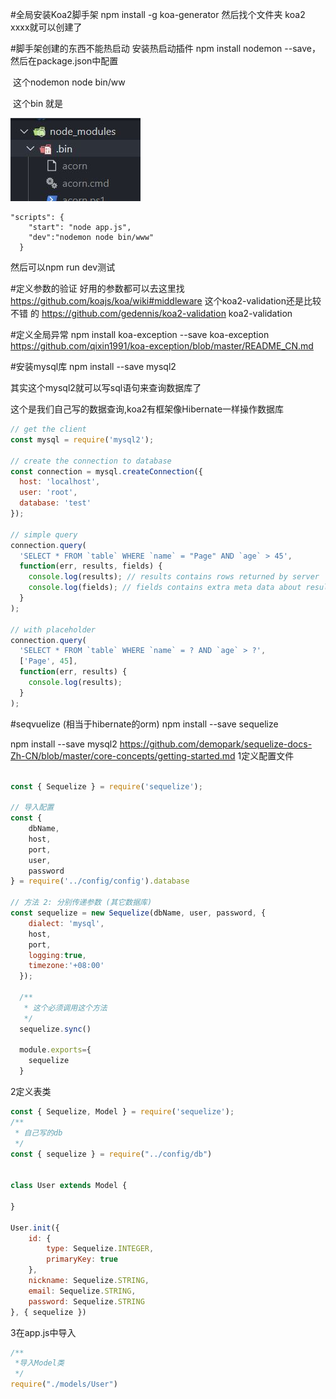 #全局安装Koa2脚手架
	npm install -g koa-generator
	然后找个文件夹
	koa2 xxxx就可以创建了

#脚手架创建的东西不能热启动
	安装热启动插件
	npm install nodemon --save，
	然后在package.json中配置

​	这个nodemon node bin/ww

​	这个bin 就是

![](bin就是node_modules中的bin.JPG)

```
"scripts": {
    "start": "node app.js",
    "dev":"nodemon node bin/www"
  }
```
然后可以npm run dev测试

#定义参数的验证
好用的参数都可以去这里找
https://github.com/koajs/koa/wiki#middleware
这个koa2-validation还是比较不错 的
https://github.com/gedennis/koa2-validation
koa2-validation

#定义全局异常
npm install koa-exception --save
koa-exception
https://github.com/qixin1991/koa-exception/blob/master/README_CN.md

#安装mysql库
npm install --save mysql2

其实这个mysql2就可以写sql语句来查询数据库了

这个是我们自己写的数据查询,koa2有框架像Hibernate一样操作数据库

```js
// get the client
const mysql = require('mysql2');
 
// create the connection to database
const connection = mysql.createConnection({
  host: 'localhost',
  user: 'root',
  database: 'test'
});
 
// simple query
connection.query(
  'SELECT * FROM `table` WHERE `name` = "Page" AND `age` > 45',
  function(err, results, fields) {
    console.log(results); // results contains rows returned by server
    console.log(fields); // fields contains extra meta data about results, if available
  }
);
 
// with placeholder
connection.query(
  'SELECT * FROM `table` WHERE `name` = ? AND `age` > ?',
  ['Page', 45],
  function(err, results) {
    console.log(results);
  }
);
```
#seqvuelize (相当于hibernate的orm)
npm install --save sequelize

npm install --save mysql2
https://github.com/demopark/sequelize-docs-Zh-CN/blob/master/core-concepts/getting-started.md
1定义配置文件

```js

const { Sequelize } = require('sequelize');

// 导入配置
const {
    dbName,
    host,
    port,
    user,
    password
} = require('../config/config').database

// 方法 2: 分别传递参数 (其它数据库)
const sequelize = new Sequelize(dbName, user, password, {
    dialect: 'mysql',
    host,
    port,
    logging:true,
    timezone:'+08:00'
  });

  /**
   * 这个必须调用这个方法
   */
  sequelize.sync()

  module.exports={
    sequelize
  }
```

2定义表类

```js
const { Sequelize, Model } = require('sequelize');
/**
 * 自己写的db
 */
const { sequelize } = require("../config/db")


class User extends Model {

}

User.init({
    id: {
        type: Sequelize.INTEGER,
        primaryKey: true
    },
    nickname: Sequelize.STRING,
    email: Sequelize.STRING,
    password: Sequelize.STRING
}, { sequelize })
```

3在app.js中导入

```js
/**
 *导入Model类 
 */
require("./models/User")
```

